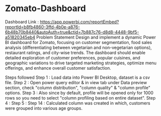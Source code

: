 # Zomato-Dashboard
Dashboard Link : https://app.powerbi.com/reportEmbed?reportId=b8fb4860-3ffd-4b0e-a876-6b48b70b8440&autoAuth=true&ctid=7b887c76-d8d8-4448-9bf5-a51820345eb4
Problem Statement
Design and implement a dynamic Power BI dashboard for Zomato, focusing on customer segmentation, food sales analysis (differentiating between vegetarian and non-vegetarian options), restaurant ratings, and city-wise trends. The dashboard should enable detailed exploration of customer preferences, popular cuisines, and geographic variations to drive targeted marketing strategies, optimize menu offerings, and enhance overall customer satisfaction.

Steps followed
Step 1 : Load data into Power BI Desktop, dataset is a csv file.
Step 2 : Open power query editor & in view tab under Data preview section, check "column distribution", "column quality" & "column profile" options.
Step 3 : Also since by default, profile will be opened only for 1000 rows so you need to select "column profiling based on entire dataset".
Step 4 :
Step 5 :
Step 14 : Calculated column was created in which, customers were grouped into various age groups.
